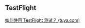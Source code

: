 ## TestFlight
[如何使用 TestFlight 测试？ (tuya.com)](https://support.tuya.com/zh/help/_detail/Kaozw12i09yrp)
